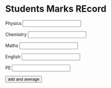 

<body>
                   <h1>Students Marks REcord</h1>
	<P>Physics     <input id="M1"></P>
	<P>Chemistry   <input id="M2"></P>
	<P>Maths       <input id="M3"></P>
	<P>English     <input id="M4"></P>
	<P>PE          <input id="M5"></P>
	<input type="button" value="add and average" onclick="xyz()" id="t6"><br><br>
	<output id="total"></output><br>
                   <output id="avg"></output>
	<script>
		function xyz()
		{
			a=parseInt(M1.value);
			b=parseInt(M2.value);
			c=parseInt(M3.value);
			d=parseInt(M4.value);
			e=parseInt(M5.value);
			f=a+b+c+d+e;
                                                         g=f/5;
			total.value='Total :' + f
                                                         avg.value='average :' + g
		}
	</script>
</body>
